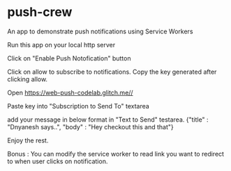 # push-crew
An app to demonstrate push notifications using Service Workers


Run this app on your local http server

Click on  "Enable Push Notofication" button

Click on allow to subscribe to notifications. Copy the key generated after clicking allow.

Open https://web-push-codelab.glitch.me//

Paste key into "Subscription to Send To" textarea

add your message in below format in "Text to Send" testarea.
  {"title" : "Dnyanesh says..", "body" : "Hey checkout this and that"}
  
Enjoy the rest.

Bonus : You can modify the service worker to read link you want to redirect to when user clicks on notification.
